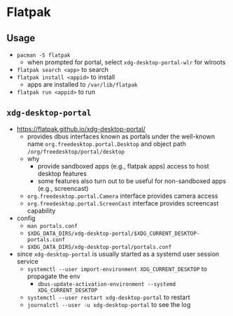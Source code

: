 Flatpak
=======

## Usage

- `pacman -S flatpak`
  - when prompted for portal, select `xdg-desktop-portal-wlr` for wlroots
- `flatpak search <app>` to search
- `flatpak install <appid>` to install
  - apps are installed to `/var/lib/flatpak`
- `flatpak run <appid>` to run

## `xdg-desktop-portal`

- <https://flatpak.github.io/xdg-desktop-portal/>
  - provides dbus interfaces known as portals under the well-known name
    `org.freedesktop.portal.Desktop` and object path
    `/org/freedesktop/portal/desktop`
  - why
    - provide sandboxed apps (e.g., flatpak apps) access to host desktop
      features
    - some features also turn out to be useful for non-sandboxed apps (e.g.,
      screencast)
  - `org.freedesktop.portal.Camera` interface provides camera access
  - `org.freedesktop.portal.ScreenCast` interface provides screencast
    capability
- config
  - `man portals.conf`
  - `$XDG_DATA_DIRS/xdg-desktop-portal/$XDG_CURRENT_DESKTOP-portals.conf`
  - `$XDG_DATA_DIRS/xdg-desktop-portal/portals.conf`
- since `xdg-desktop-portal` is usually started as a systemd user session
  service
  - `systemctl --user import-environment XDG_CURRENT_DESKTOP` to propagate the
    env
    - `dbus-update-activation-environment --systemd XDG_CURRENT_DESKTOP`
  - `systemctl --user restart xdg-desktop-portal` to restart
  - `journalctl --user -u xdg-desktop-portal` to see the log
